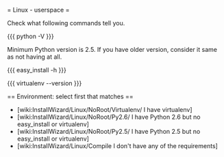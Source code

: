 = Linux - userspace =

Check what following commands tell you.

{{{
python -V
}}}

Minimum Python version is 2.5. If you have older version, consider it same as not having at all.

{{{
easy_install -h
}}}

{{{
virtualenv --version
}}}

== Environment: select first that matches ==

 * [wiki:InstallWizard/Linux/NoRoot/Virtualenv/ I have virtualenv]
 * [wiki:InstallWizard/Linux/NoRoot/Py2.6/ I have Python 2.6 but no easy_install or virtualenv]
 * [wiki:InstallWizard/Linux/NoRoot/Py2.5/ I have Python 2.5 but no easy_install or virtualenv]
 * [wiki:InstallWizard/Linux/Compile I don't have any of the requirements]

